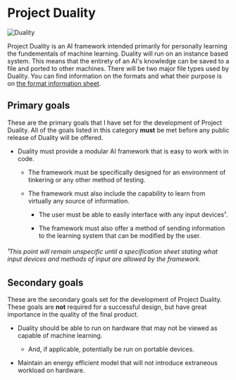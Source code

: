 # Project Duality

![Duality](https://i.imgur.com/icbUnPg.png "Project Duality")

Project Duality is an AI framework intended primarily for personally learning the fundementals of machine learning. Duality will run on an instance based system. This means that the entirety of an AI's knowledge can be saved to a file and ported to other machines. There will be two major file types used by Duality. You can find information on the formats and what their purpose is on [the format information sheet](https://github.com/XanTheDragon/Project-Duality/blob/master/FORMAT-SPECS.MD).

## Primary goals
These are the primary goals that I have set for the development of Project Duality. All of the goals listed in this category **must** be met before any public release of Duality will be offered.

* Duality must provide a modular AI framework that is easy to work with in code.

  * The framework must be specifically designed for an environment of tinkering or any other method of testing.

  * The framework must also include the capability to learn from virtually any source of information. 
  
    * The user must be able to easily interface with any input devices¹.
    
    * The framework must also offer a method of sending information to the learning system that can be modified by the user.
    
###### ¹This point will remain unspecific until a specification sheet stating what input devices and methods of input are allowed by the framework.
  
## Secondary goals
These are the secondary goals set for the development of Project Duality. These goals are **not** required for a successful design, but have great importance in the quality of the final product.

* Duality should be able to run on hardware that may not be viewed as capable of machine learning.

  * And, if applicable, potentially be run on portable devices.
  
* Maintain an energy efficient model that will not introduce extraneous workload on hardware.
